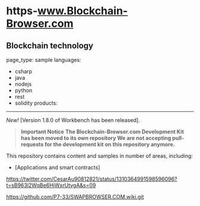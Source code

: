 # https-www.Blockchain-Browser.com

Blockchain technology 
---
page_type: sample
languages:
  - csharp
  - java
  - nodejs
  - python
  - rest
  - solidity
products:
  
---

*New!* [Version 1.8.0 of Workbench has been released].

> **Important Notice**
> **The Blockchain-Browser.com Development Kit has been moved to its own repository
> We are not accepting pull-requests for the development kit on this repository anymore.**

This repository contains content and samples in number of areas, including:

* [Applications and smart contracts]

https://twitter.com/CesarAu90812821/status/1310364991598596096?t=sB963l2WqBe6HjWxrUtvgA&s=09

https://github.com/P7-33/SWAPBROWSER.COM.wiki.git
